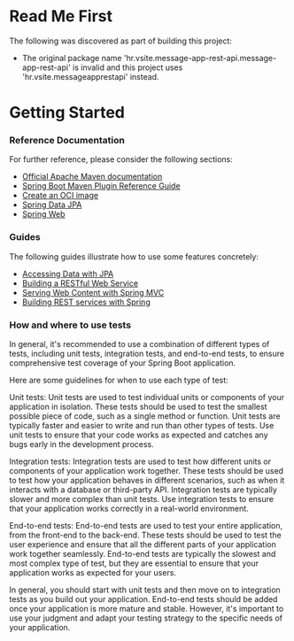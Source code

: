 # Read Me First
The following was discovered as part of building this project:

* The original package name 'hr.vsite.message-app-rest-api.message-app-rest-api' is invalid and this project uses 'hr.vsite.messageapprestapi' instead.

# Getting Started

### Reference Documentation
For further reference, please consider the following sections:

* [Official Apache Maven documentation](https://maven.apache.org/guides/index.html)
* [Spring Boot Maven Plugin Reference Guide](https://docs.spring.io/spring-boot/docs/3.0.4/maven-plugin/reference/html/)
* [Create an OCI image](https://docs.spring.io/spring-boot/docs/3.0.4/maven-plugin/reference/html/#build-image)
* [Spring Data JPA](https://docs.spring.io/spring-boot/docs/3.0.4/reference/htmlsingle/#data.sql.jpa-and-spring-data)
* [Spring Web](https://docs.spring.io/spring-boot/docs/3.0.4/reference/htmlsingle/#web)

### Guides
The following guides illustrate how to use some features concretely:

* [Accessing Data with JPA](https://spring.io/guides/gs/accessing-data-jpa/)
* [Building a RESTful Web Service](https://spring.io/guides/gs/rest-service/)
* [Serving Web Content with Spring MVC](https://spring.io/guides/gs/serving-web-content/)
* [Building REST services with Spring](https://spring.io/guides/tutorials/rest/)

### How and where to use tests
In general, it's recommended to use a combination of different types of tests, including unit tests, integration tests, and end-to-end tests, to ensure comprehensive test coverage of your Spring Boot application.

Here are some guidelines for when to use each type of test:

Unit tests: Unit tests are used to test individual units or components of your application in isolation. These tests should be used to test the smallest possible piece of code, such as a single method or function. Unit tests are typically faster and easier to write and run than other types of tests. Use unit tests to ensure that your code works as expected and catches any bugs early in the development process.

Integration tests: Integration tests are used to test how different units or components of your application work together. These tests should be used to test how your application behaves in different scenarios, such as when it interacts with a database or third-party API. Integration tests are typically slower and more complex than unit tests. Use integration tests to ensure that your application works correctly in a real-world environment.

End-to-end tests: End-to-end tests are used to test your entire application, from the front-end to the back-end. These tests should be used to test the user experience and ensure that all the different parts of your application work together seamlessly. End-to-end tests are typically the slowest and most complex type of test, but they are essential to ensure that your application works as expected for your users.

In general, you should start with unit tests and then move on to integration tests as you build out your application. End-to-end tests should be added once your application is more mature and stable. However, it's important to use your judgment and adapt your testing strategy to the specific needs of your application.
